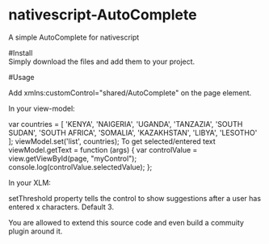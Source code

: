 # nativescript-AutoComplete
A simple AutoComplete for nativescript

<p>
            #Install<br />Simply download the files and add them to your project.</p>
<p>
            #Usage<br />
            <p>
Add xmlns:customControl="shared/AutoComplete" on the page element.
                        </p>
                        <p>
In your view-model:
            </p>
            <p>
var countries = [
            'KENYA',
            'NAIGERIA',
            'UGANDA',
            'TANZAZIA',
            'SOUTH SUDAN',
            'SOUTH AFRICA',
            'SOMALIA',
            'KAZAKHSTAN',
            'LIBYA',
            'LESOTHO'
        ];
 viewModel.set('list', countries);
 To get selected/entered text
 viewModel.getText = function (args) {
        var controlValue = view.getViewById(page, "myControl");
        console.log(controlValue.selectedValue);
    };
 </p>
 <p>
 In your XLM:
            </p>
            <p>
 <customControl:AutoComplete data = '{{ list }}'  selectedValue ="{{ selectedValue }}" id="myControl" setThreshold="1" class="m-b-10"/>
 setThreshold property tells the control to show suggestions after a user has entered x characters. Default 3.
 
 You are allowed to extend this source code and even build a commuity plugin around it.
 </p>
